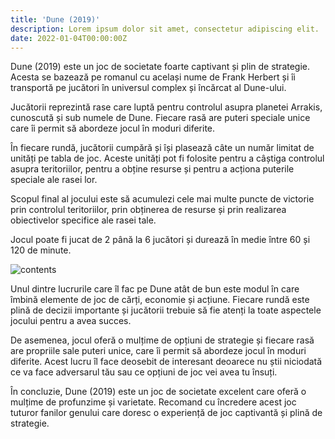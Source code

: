 ```yaml
---
title: 'Dune (2019)'
description: Lorem ipsum dolor sit amet, consectetur adipiscing elit.
date: 2022-01-04T00:00:00Z
---
```


Dune (2019) este un joc de societate foarte captivant și plin de strategie. Acesta se bazează pe romanul cu același nume de Frank Herbert și îi transportă pe jucători în universul complex și încărcat al Dune-ului.

Jucătorii reprezintă rase care luptă pentru controlul asupra planetei Arrakis, cunoscută și sub numele de Dune. Fiecare rasă are puteri speciale unice care îi permit să abordeze jocul în moduri diferite.

În fiecare rundă, jucătorii cumpără și își plasează câte un număr limitat de unități pe tabla de joc. Aceste unități pot fi folosite pentru a câștiga controlul asupra teritoriilor, pentru a obține resurse și pentru a acționa puterile speciale ale rasei lor.

Scopul final al jocului este să acumulezi cele mai multe puncte de victorie prin controlul teritoriilor, prin obținerea de resurse și prin realizarea obiectivelor specifice ale rasei tale.

Jocul poate fi jucat de 2 până la 6 jucători și durează în medie între 60 și 120 de minute.

![contents](/assets/images/posts/dune.png)

Unul dintre lucrurile care îl fac pe Dune atât de bun este modul în care îmbină elemente de joc de cărți, economie și acțiune. Fiecare rundă este plină de decizii importante și jucătorii trebuie să fie atenți la toate aspectele jocului pentru a avea succes.

De asemenea, jocul oferă o mulțime de opțiuni de strategie și fiecare rasă are propriile sale puteri unice, care îi permit să abordeze jocul în moduri diferite. Acest lucru îl face deosebit de interesant deoarece nu știi niciodată ce va face adversarul tău sau ce opțiuni de joc vei avea tu însuți.

În concluzie, Dune (2019) este un joc de societate excelent care oferă o mulțime de profunzime și varietate. Recomand cu încredere acest joc tuturor fanilor genului care doresc o experiență de joc captivantă și plină de strategie.